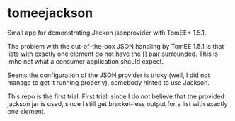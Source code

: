tomeejackson
============

Small app for demonstrating Jackon jsonprovider with TomEE+ 1.5.1.

The problem with the out-of-the-box JSON handling by TomEE 1.5.1 is that
lists with exactly one element do not have the [] pair surrounded. This is
imho not what a consumer application should expect. 

Seems the configuration of the JSON provider is tricky (well, I did not 
manage to get it running properly), somebody hinted to use Jackson.

This repo is the first trial. First trial, since I do not believe that
the provided jackson jar is used, since I still get bracket-less output
for a list with exactly one element.
